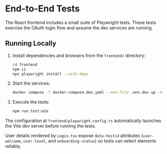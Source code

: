 # End-to-End Tests

The React frontend includes a small suite of Playwright tests.
These tests exercise the OAuth login flow and assume the dev services are running.

## Running Locally

1. Install dependencies and browsers from the `frontend/` directory:

   ```bash
   cd frontend
   npm ci
   npx playwright install --with-deps
   ```

2. Start the services:

   ```bash
   docker compose -f docker-compose.dev.yaml --env-file .env.dev up -d
   ```

3. Execute the tests:

   ```bash
   npm run test:e2e
   ```

The configuration at `frontend/playwright.config.ts` automatically launches the Vite dev server before running the tests.

User details rendered by `Login.tsx` expose `data-testid` attributes
(`user-welcome`, `user-level`, and `onboarding-status`) so tests can
select elements reliably.
